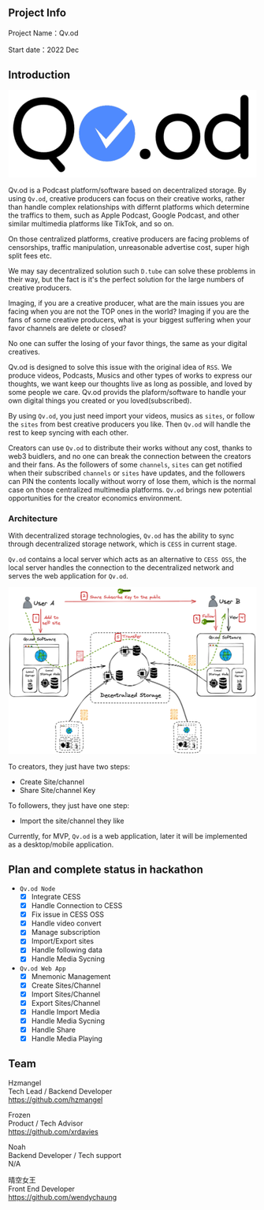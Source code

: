 ## Project Info

Project Name：Qv.od

Start date：2022 Dec

## Introduction

![](./docs/logo.png)

Qv.od is a Podcast platform/software based on decentralized storage. By using `Qv.od`, creative producers can focus on their creative works, rather than handle complex relationships with differnt platforms which determine the traffics to them, such as Apple Podcast, Google Podcast, and other similar multimedia platforms like TikTok, and so on.

On those centralized platforms, creative producers are facing problems of censorships, traffic manipulation, unreasonable advertise cost, super high split fees etc. 

We may say decentralized solution such `D.tube` can solve these problems in their way, but the fact is it's the perfect solution for the large numbers of creative producers.

Imaging, if you are a creative producer, what are the main issues you are facing when you are not the TOP ones in the world? Imaging if you are the fans of some creative producers, what is your biggest suffering when your favor channels are delete or closed?

No one can suffer the losing of your favor things, the same as your digital creatives.

Qv.od is designed to solve this issue with the original idea of `RSS`. We produce videos, Podcasts, Musics and other types of works to express our thoughts, we want keep our thoughts live as long as possible, and loved by some people we care. Qv.od provids the plaform/software to handle your own digital things you created or you loved(subscribed).


By using `Qv.od`, you just need import your videos, musics as `sites`, or follow the `sites` from best creative producers you like. Then `Qv.od` will handle the rest to keep syncing with each other. 

Creators can use `Qv.od` to distribute their works without any cost, thanks to web3 buidlers, and no one can break the connection between the creators and their fans. As the followers of some `channels`, `sites` can get notified when their subscribed `channels` or `sites` have updates, and the followers can PIN the contents locally without worry of lose them, which is the normal case on those centralized multimedia platforms. `Qv.od` brings new potential opportunities for the creator economics environment.


### Architecture

With decentralized storage technologies, `Qv.od` has the ability to sync through decentralized storage network, which is `CESS` in current stage.

`Qv.od` contains a local server which acts as an alternative to `CESS OSS`, the local server handles the connection to the decentralized network and serves the web application for `Qv.od`.

![](./docs/arch.png)

To creators, they just have two steps:
- Create Site/channel
- Share Site/channel Key

To followers, they just have one step:
- Import the site/channel they like

Currently, for MVP, `Qv.od` is a web application, later it will be implemented as a desktop/mobile application.

## Plan and complete status in hackathon

- `Qv.od Node`
  - [x] Integrate CESS
  - [x] Handle Connection to CESS
  - [x] Fix issue in CESS OSS
  - [x] Handle video convert
  - [x] Manage subscription
  - [x] Import/Export sites
  - [x] Handle following data
  - [x] Handle Media Sycning

- `Qv.od Web App`
  - [x] Mnemonic Management
  - [x] Create Sites/Channel
  - [x] Import Sites/Channel
  - [x] Export Sites/Channel
  - [x] Handle Import Media
  - [x] Handle Media Sycning
  - [x] Handle Share
  - [x] Handle Media Playing

## Team

Hzmangel  
Tech Lead / Backend Developer   
https://github.com/hzmangel  

Frozen  
Product / Tech Advisor   
https://github.com/xrdavies   

Noah  
Backend Developer / Tech support  
N/A  

晴空女王   
Front End Developer  
https://github.com/wendychaung  
